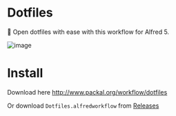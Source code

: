 # Dotfiles
:large_blue_circle: Open dotfiles with ease with this workflow for Alfred 5. 

![image](https://user-images.githubusercontent.com/14079937/237040700-5fe54f96-4753-4018-87aa-9874aa95ef8a.png)


# Install

Download here http://www.packal.org/workflow/dotfiles

Or download `Dotfiles.alfredworkflow` from [Releases](https://github.com/loke-dev/Alfred-Dotfiles/releases)
